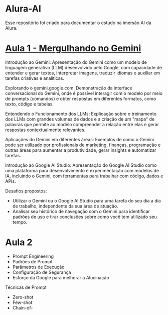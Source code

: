 # Alura-AI
Esse repositório foi criado para documentar o estudo na imersão AI da Alura.

# [Aula 1 -  Mergulhando no Gemini](Aula%201/Aula1.md)

Introdução ao Gemini: Apresentação do Gemini como um modelo de linguagem generativo (LLM) desenvolvido pelo Google, com capacidade de entender e gerar textos, interpretar imagens, traduzir idiomas e auxiliar em tarefas criativas e analíticas.

Explorando o gemini.google.com: Demonstração da interface conversacional do Gemini, onde é possível interagir com o modelo por meio de prompts (comandos) e obter respostas em diferentes formatos, como texto, código e tabelas.

Entendendo o Funcionamento dos LLMs: Explicação sobre o treinamento dos LLMs com grandes volumes de dados e a criação de um "mapa" de palavras que permite ao modelo compreender a relação entre elas e gerar respostas contextualmente relevantes.

Aplicações do Gemini em diferentes áreas: Exemplos de como o Gemini pode ser utilizado por profissionais de marketing, finanças, programação e outras áreas para aumentar a produtividade, gerar insights e automatizar tarefas.

Introdução ao Google AI Studio: Apresentação do Google AI Studio como uma plataforma para desenvolvimento e experimentação com modelos de IA, incluindo o Gemini, com ferramentas para trabalhar com código, dados e APIs.

Desafios propostos:
- Utilizar o Gemini ou o Google AI Studio para uma tarefa do seu dia a dia de trabalho, independente da sua área de atuação.
- Analisar seu histórico de navegação com o Gemini para identificar padrões de uso e tirar conclusões sobre como você tem utilizado seu tempo. 

# Aula 2

- Prompt Engineering
- Padrões de Prompt
- Parâmetros de Execução
- Configuração de Segurança
- Esforço da Google para melhorar a Alucinação

Técnicas de Prompt

- Zero-shot
- Few-shot
- Chain-of-






